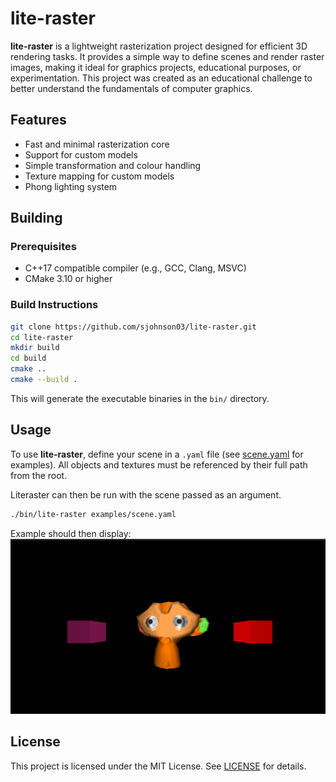 # lite-raster

**lite-raster** is a lightweight rasterization project designed for efficient 3D rendering tasks. It provides a simple way to define scenes and render raster images, making it ideal for graphics projects, educational purposes, or experimentation. This project was created as an educational challenge to better understand the fundamentals of computer graphics.

## Features

- Fast and minimal rasterization core
- Support for custom models
- Simple transformation and colour handling
- Texture mapping for custom models
- Phong lighting system

## Building

### Prerequisites

- C++17 compatible compiler (e.g., GCC, Clang, MSVC)
- CMake 3.10 or higher

### Build Instructions

```bash
git clone https://github.com/sjohnson03/lite-raster.git
cd lite-raster
mkdir build
cd build
cmake ..
cmake --build .
```

This will generate the executable binaries in the `bin/` directory.

## Usage

To use **lite-raster**, define your scene in a `.yaml` file (see [scene.yaml](examples/scene.yaml) for examples). All objects and textures must be referenced by their full path from the root.

Literaster can then be run with the scene passed as an argument.

```bash
./bin/lite-raster examples/scene.yaml
```

Example should then display:
![Example Scene](images/example_scene.png)

## License

This project is licensed under the MIT License. See [LICENSE](LICENSE) for details.
